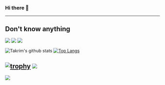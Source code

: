 ### Hi there 👋
---
Don't know anything
---

![](http://github-profile-summary-cards.vercel.app/api/cards/profile-details?username=takrim1999&theme=vision_friendly_dark)
![](http://github-profile-summary-cards.vercel.app/api/cards/repos-per-language?username=takrim1999&theme=vision_friendly_dark)
![](http://github-profile-summary-cards.vercel.app/api/cards/most-commit-language?username=takrim1999&theme=vision_friendly_dark)
 <!-- ![](http://github-profile-summary-cards.vercel.app/api/cards/stats?username=takrim1999&theme=vision_friendly_dark) -->
![Takrim's github stats](https://github-readme-stats.vercel.app/api?username=takrim1999&count_private=true&show_icons=true&theme=dark)
[![Top Langs](https://github-readme-stats.vercel.app/api/top-langs/?username=takrim1999&langs_count=8&layout=compact&theme=dark)](https://github.com/takrim1999)

[![trophy](https://github-profile-trophy.vercel.app/?username=takrim1999&theme=onedark)](https://github.com/ryo-ma/github-profile-trophy)
![](http://github-profile-summary-cards.vercel.app/api/cards/productive-time?username=takrim1999&theme=vision_friendly_dark&utcOffset=6)
---
![](https://komarev.com/ghpvc/?username=takrim1999&color=blue)
